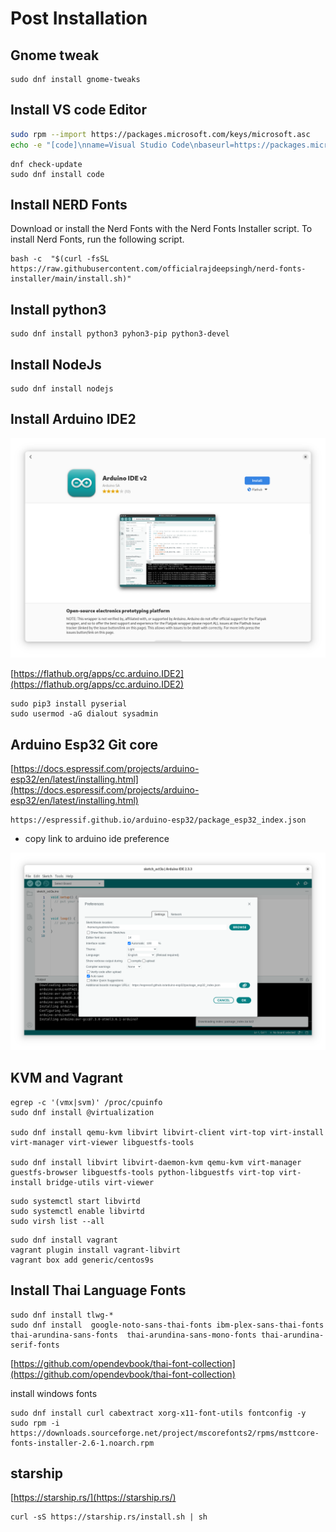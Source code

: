 # Post Installation

## Gnome tweak

```
sudo dnf install gnome-tweaks
```

## Install VS code Editor

``` bash linenums="1"
sudo rpm --import https://packages.microsoft.com/keys/microsoft.asc
echo -e "[code]\nname=Visual Studio Code\nbaseurl=https://packages.microsoft.com/yumrepos/vscode\nenabled=1\ngpgcheck=1\ngpgkey=https://packages.microsoft.com/keys/microsoft.asc" | sudo tee /etc/yum.repos.d/vscode.repo > /dev/null
```

```
dnf check-update
sudo dnf install code
```

## Install NERD Fonts
Download or install the Nerd Fonts with the Nerd Fonts Installer script. To install Nerd Fonts, run the following script.

```
bash -c  "$(curl -fsSL https://raw.githubusercontent.com/officialrajdeepsingh/nerd-fonts-installer/main/install.sh)"
```

## Install python3

```
sudo dnf install python3 pyhon3-pip python3-devel
```

## Install NodeJs
```
sudo dnf install nodejs
```

## Install Arduino IDE2

![](../assets/images/fedora41_arduino2.png)

[https://flathub.org/apps/cc.arduino.IDE2](https://flathub.org/apps/cc.arduino.IDE2)

```
sudo pip3 install pyserial
sudo usermod -aG dialout sysadmin
```

## Arduino Esp32 Git core

[https://docs.espressif.com/projects/arduino-esp32/en/latest/installing.html](https://docs.espressif.com/projects/arduino-esp32/en/latest/installing.html)

```
https://espressif.github.io/arduino-esp32/package_esp32_index.json
```
- copy link to arduino ide preference

![](../assets/images/fedora41_arduino_esp32core.png)

## KVM and Vagrant

```
egrep -c '(vmx|svm)' /proc/cpuinfo
sudo dnf install @virtualization

sudo dnf install qemu-kvm libvirt libvirt-client virt-top virt-install virt-manager virt-viewer libguestfs-tools

sudo dnf install libvirt libvirt-daemon-kvm qemu-kvm virt-manager guestfs-browser libguestfs-tools python-libguestfs virt-top virt-install bridge-utils virt-viewer
```

```
sudo systemctl start libvirtd
sudo systemctl enable libvirtd 
sudo virsh list --all 
```

```
sudo dnf install vagrant
vagrant plugin install vagrant-libvirt
vagrant box add generic/centos9s
```

## Install Thai Language Fonts

```
sudo dnf install tlwg-*
sudo dnf install  google-noto-sans-thai-fonts ibm-plex-sans-thai-fonts thai-arundina-sans-fonts  thai-arundina-sans-mono-fonts thai-arundina-serif-fonts
```

[https://github.com/opendevbook/thai-font-collection](https://github.com/opendevbook/thai-font-collection)

install windows fonts
```
sudo dnf install curl cabextract xorg-x11-font-utils fontconfig -y
sudo rpm -i https://downloads.sourceforge.net/project/mscorefonts2/rpms/msttcore-fonts-installer-2.6-1.noarch.rpm
```

## starship
[https://starship.rs/](https://starship.rs/)

```
curl -sS https://starship.rs/install.sh | sh 
```